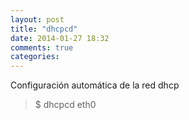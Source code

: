```yaml
---
layout: post
title: "dhcpcd"
date: 2014-01-27 18:32
comments: true
categories: 
---
```

Configuración automática de la red dhcp

>$ dhcpcd eth0

